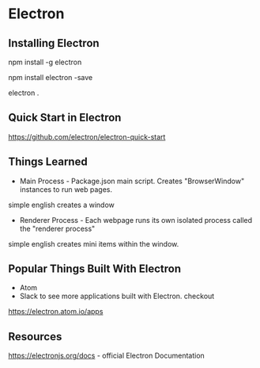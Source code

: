 
# Electron

## Installing Electron


npm install -g electron

npm install electron -save

electron .

## Quick Start in Electron
https://github.com/electron/electron-quick-start

## Things Learned

- Main Process - Package.json main script. Creates "BrowserWindow" instances to run web pages.

simple english creates a window

- Renderer Process - Each webpage runs its own isolated process called the "renderer process"

simple english creates mini items within the window.

## Popular Things Built With Electron
- Atom
- Slack
to see more applications built with Electron. checkout 

https://electron.atom.io/apps

## Resources 
https://electronjs.org/docs - official Electron Documentation